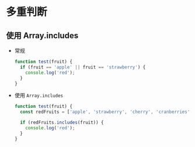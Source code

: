 # 多重判断

## 使用 Array.includes

  - 常规

    ```js
    function test(fruit) {
      if (fruit == 'apple' || fruit == 'strawberry') {
        console.log('red');
      }
    }
    ```

  - 使用 `Array.includes`

    ```js
    function test(fruit) {
      const redFruits = ['apple', 'strawberry', 'cherry', 'cranberries'];

      if (redFruits.includes(fruit)) {
        console.log('red');
      }
    }
    ```
